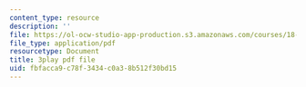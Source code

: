 ```yaml
---
content_type: resource
description: ''
file: https://ol-ocw-studio-app-production.s3.amazonaws.com/courses/18-02sc-multivariable-calculus-fall-2010/fbfacca9c78f3434c0a38b512f30bd15_f2KsJBClJ1g.pdf
file_type: application/pdf
resourcetype: Document
title: 3play pdf file
uid: fbfacca9-c78f-3434-c0a3-8b512f30bd15
---
```

